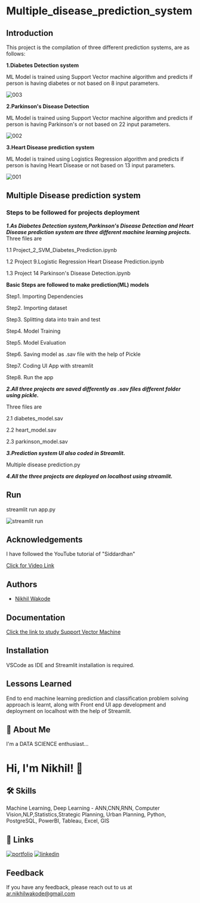 # Multiple_disease_prediction_system
## Introduction
This project is the compilation of three different prediction systems, are as follows:

**1.Diabetes Detection system**

ML Model is trained using Support Vector machine algorithm and predicts if person is having diabetes or not based on 8 input parameters.

![003](https://user-images.githubusercontent.com/114944969/229349478-cc931230-bdef-4482-b4e4-af775d92087f.jpeg)

**2.Parkinson's Disease Detection**

ML Model is trained using Support Vector machine algorithm and predicts if person is having Parkinson's or not based on 22 input parameters.

![002](https://user-images.githubusercontent.com/114944969/229349487-0e4554ae-9c0d-4321-9c64-c968395ab97e.jpeg)

**3.Heart Disease prediction system**

ML Model is trained using Logistics Regression algorithm and predicts if person is having Heart Disease or not based on 13 input parameters.

![001](https://user-images.githubusercontent.com/114944969/229349494-e8c40721-4276-4d66-86f3-072856164da5.jpeg)

## Multiple Disease prediction system
### Steps to be followed for projects deployment

***1.As Diabetes Detection system,Parkinson's Disease Detection and Heart Disease prediction system are three different machine learning projects.***
Three files are 

1.1 Project_2_SVM_Diabetes_Prediction.ipynb

1.2 Project 9.Logistic Regression Heart Disease Prediction.ipynb

1.3 Project 14 Parkinson's Disease Detection.ipynb

**Basic Steps are followed to make prediction(ML) models**

Step1. Importing Dependencies

Step2. Importing dataset

Step3. Splitting data into train and test

Step4. Model Training

Step5. Model Evaluation

Step6. Saving model as .sav file with the help of Pickle

Step7. Coding UI App with streamlit

Step8. Run the app


***2.All three projects are saved differently as .sav files different folder using pickle.***

Three files are 

2.1 diabetes_model.sav

2.2 heart_model.sav

2.3 parkinson_model.sav

***3.Prediction system UI also coded in Streamlit.***

Multiple disease prediction.py

***4.All the three projects are deployed on localhost using streamlit.***

## Run

streamlit run app.py

![streamlit run](https://user-images.githubusercontent.com/114944969/229350399-b37368cd-9814-4a08-a238-061ecb69476d.jpg)


## Acknowledgements

I have followed the YouTube tutorial of "Siddardhan"

[Click for Video Link](https://www.youtube.com/watch?v=8Q_QQVQ1HZA)

## Authors

- [Nikhil Wakode](https://github.com/Nikhil2893)

## Documentation

[Click the link to study Support Vector Machine](https://www.analyticsvidhya.com/blog/2017/09/understaing-support-vector-machine-example-code/)


## Installation
VSCode as IDE and Streamlit installation is required.
    
## Lessons Learned

End to end machine learning prediction and classification problem solving approach is learnt, along with Front end UI app development and deployment on localhost with the help of Streamlit.

## 🚀 About Me
I'm a DATA SCIENCE enthusiast...

# Hi, I'm Nikhil! 👋

## 🛠 Skills
Machine Learning, Deep Learning - ANN,CNN,RNN, Computer Vision,NLP,Statistics,Strategic Planning, Urban Planning, Python, PostgreSQL, PowerBI, Tableau, Excel, GIS

## 🔗 Links
[![portfolio](https://img.shields.io/badge/my_portfolio-000?style=for-the-badge&logo=ko-fi&logoColor=white)](https://katherineoelsner.com/)
[![linkedin](https://img.shields.io/badge/linkedin-0A66C2?style=for-the-badge&logo=linkedin&logoColor=white)](https://www.linkedin.com/in/nikhil-wakode
)

## Feedback

If you have any feedback, please reach out to us at 
ar.nikhilwakode@gmail.com
